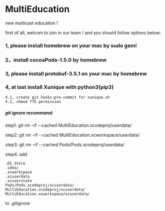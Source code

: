 # MultiEducation
new multicast education !

first of all, welcom to join in our team ! and you should follow options below:

### 1, please install homebrew on your mac by sudo gem!

### 2，install cocoaPods-1.5.0 by homebrew

### 3, please install protobuf-3.5.1 on your mac by homebrew

### 4, at last install Xunique with python3(pip3)
	4.1, create git hooks:pre-commit for xunique.sh
	4.2, chmod 775 permission

##### git ignore recommand:

step1: git rm -rf --cached MultiEducation.xcodeproj/userdata/

step2: git rm -rf --cached MultiEducation.xcworkspace/userdata/

step3: git rm -rf --cached Pods/Pods.xcodeproj/userdata/

step4: add 

```
.DS_Store
.idea/
.xcworkspace
.xcuserdata
.xcuserstate
Pods/Pods.xcodeproj/xcuserdata/
MultiEducation.xcodeproj/xcuserdata/
MultiEducation.xcworkspace/xcuserdata/
```

to .gitignore

